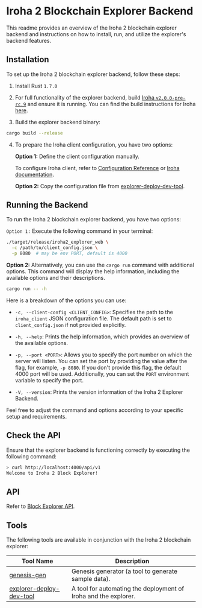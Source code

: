 # Iroha 2 Blockchain Explorer Backend

This readme provides an overview of the Iroha 2 blockchain explorer backend and instructions on how to install, run, and utilize the explorer's backend features.

## Installation

To set up the Iroha 2 blockchain explorer backend, follow these steps:

1. Install Rust ```1.7.0```
2. For full functionality of the explorer backend, build [Iroha `v2.0.0-pre-rc.9`](https://github.com/hyperledger/iroha/tree/ea45b5053018acd48340024800786ff5a3d0904d) and ensure it is running. You can find the build instructions for Iroha [here](https://hyperledger.github.io/iroha-2-docs/guide/build.html).

3. Build the explorer backend binary:

```bash
cargo build --release 
```

4. To prepare the Iroha client configuration, you have two options:

   **Option 1:** Define the client configuration manually.
  
   To configure Iroha client, refer to [Configuration Reference](https://github.com/hyperledger/iroha/blob/ea45b5053018acd48340024800786ff5a3d0904d/docs/source/references/config.md) or [Iroha documentation](https://hyperledger.github.io/iroha-2-docs/guide/configure/client-configuration.html).

   **Option 2:** Copy the configuration file 
   from  [explorer-deploy-dev-tool](https://github.com/0x009922/explorer-deploy-dev-tool). 


## Running the Backend

To run the Iroha 2 blockchain explorer backend, you have two options:

```Option 1:```
Execute the following command in your terminal:
```bash
./target/release/iroha2_explorer_web \
  -c /path/to/client_config.json \
  -p 8080  # may be env PORT, default is 4000
```


**Option 2:**
Alternatively, you can use the `cargo run` command with additional options.
This command will display the help information, including the available options and their descriptions.


```bash
cargo run -- -h 
```

Here is a breakdown of the options you can use:

- `-c, --client-config <CLIENT_CONFIG>`: Specifies the path to the `iroha_client` JSON configuration file. The default path is set to `client_config.json` if not provided explicitly.

- `-h, --help`: Prints the help information, which provides an overview of the available options.

- `-p, --port <PORT>`: Allows you to specify the port number on which the server will listen. You can set the port by providing the value after the flag, for example, `-p 8080`. If you don't provide this flag, the default 4000 port will be used. Additionally, you can set the `PORT` environment variable to specify the port.

- `-V, --version`: Prints the version information of the Iroha 2 Explorer Backend.

Feel free to adjust the command and options according to your specific setup and requirements.



## Check the API

Ensure that the explorer backend is functioning correctly by executing the following command:

```bash
> curl http://localhost:4000/api/v1
Welcome to Iroha 2 Block Explorer!
```

## API

Refer to [Block Explorer API](api.md).


## Tools

The following tools are available in conjunction with the Iroha 2 blockchain explorer:

| Tool Name                        | Description                                                 |
|----------------------------------|-------------------------------------------------------------|
| [genesis-gen](./tools/genesis-gen/README.md) | Genesis generator (a tool to generate sample data).        |
| [explorer-deploy-dev-tool](https://github.com/0x009922/explorer-deploy-dev-tool) | A tool for automating the deployment of Iroha and the explorer. |

